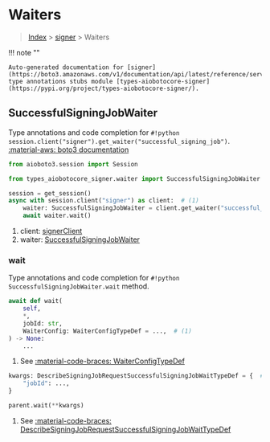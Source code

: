 # Waiters

> [Index](../README.md) > [signer](./README.md) > Waiters

!!! note ""

    Auto-generated documentation for [signer](https://boto3.amazonaws.com/v1/documentation/api/latest/reference/services/signer.html#signer)
    type annotations stubs module [types-aiobotocore-signer](https://pypi.org/project/types-aiobotocore-signer/).

## SuccessfulSigningJobWaiter

Type annotations and code completion for `#!python session.client("signer").get_waiter("successful_signing_job")`.
[:material-aws: boto3 documentation](https://boto3.amazonaws.com/v1/documentation/api/latest/reference/services/signer.html#signer.Waiter.SuccessfulSigningJob)

```python title="Usage example"
from aioboto3.session import Session

from types_aiobotocore_signer.waiter import SuccessfulSigningJobWaiter

session = get_session()
async with session.client("signer") as client:  # (1)
    waiter: SuccessfulSigningJobWaiter = client.get_waiter("successful_signing_job")  # (2)
    await waiter.wait()
```

1. client: [signerClient](./client.md)
2. waiter: [SuccessfulSigningJobWaiter](./waiters.md#successfulsigningjobwaiter)


### wait

Type annotations and code completion for `#!python SuccessfulSigningJobWaiter.wait` method.

```python title="Method definition"
await def wait(
    self,
    *,
    jobId: str,
    WaiterConfig: WaiterConfigTypeDef = ...,  # (1)
) -> None:
    ...
```

1. See [:material-code-braces: WaiterConfigTypeDef](./type_defs.md#waiterconfigtypedef) 


```python title="Usage example with kwargs"
kwargs: DescribeSigningJobRequestSuccessfulSigningJobWaitTypeDef = {  # (1)
    "jobId": ...,
}

parent.wait(**kwargs)
```

1. See [:material-code-braces: DescribeSigningJobRequestSuccessfulSigningJobWaitTypeDef](./type_defs.md#describesigningjobrequestsuccessfulsigningjobwaittypedef) 
